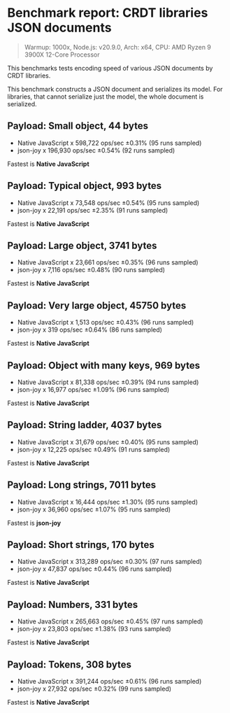 # Benchmark report: __CRDT libraries JSON documents__

> Warmup: 1000x, Node.js: v20.9.0, Arch: x64, CPU: AMD Ryzen 9 3900X 12-Core Processor

This benchmarks tests encoding speed of various JSON documents by CRDT libraries.

This benchmark constructs a JSON document and serializes its model. For libraries, that cannot serialize just the model, the whole document is serialized.


## Payload: __Small object, 44 bytes__

- Native JavaScript x 598,722 ops/sec ±0.31% (95 runs sampled)
- json-joy x 196,930 ops/sec ±0.54% (92 runs sampled)

Fastest is __Native JavaScript__


## Payload: __Typical object, 993 bytes__

- Native JavaScript x 73,548 ops/sec ±0.54% (95 runs sampled)
- json-joy x 22,191 ops/sec ±2.35% (91 runs sampled)

Fastest is __Native JavaScript__


## Payload: __Large object, 3741 bytes__

- Native JavaScript x 23,661 ops/sec ±0.35% (96 runs sampled)
- json-joy x 7,116 ops/sec ±0.48% (90 runs sampled)

Fastest is __Native JavaScript__


## Payload: __Very large object, 45750 bytes__

- Native JavaScript x 1,513 ops/sec ±0.43% (96 runs sampled)
- json-joy x 319 ops/sec ±0.64% (86 runs sampled)

Fastest is __Native JavaScript__


## Payload: __Object with many keys, 969 bytes__

- Native JavaScript x 81,338 ops/sec ±0.39% (94 runs sampled)
- json-joy x 16,977 ops/sec ±1.09% (96 runs sampled)

Fastest is __Native JavaScript__


## Payload: __String ladder, 4037 bytes__

- Native JavaScript x 31,679 ops/sec ±0.40% (95 runs sampled)
- json-joy x 12,225 ops/sec ±0.49% (91 runs sampled)

Fastest is __Native JavaScript__


## Payload: __Long strings, 7011 bytes__

- Native JavaScript x 16,444 ops/sec ±1.30% (95 runs sampled)
- json-joy x 36,960 ops/sec ±1.07% (95 runs sampled)

Fastest is __json-joy__


## Payload: __Short strings, 170 bytes__

- Native JavaScript x 313,289 ops/sec ±0.30% (97 runs sampled)
- json-joy x 47,837 ops/sec ±0.44% (96 runs sampled)

Fastest is __Native JavaScript__


## Payload: __Numbers, 331 bytes__

- Native JavaScript x 265,663 ops/sec ±0.45% (97 runs sampled)
- json-joy x 23,803 ops/sec ±1.38% (93 runs sampled)

Fastest is __Native JavaScript__


## Payload: __Tokens, 308 bytes__

- Native JavaScript x 391,244 ops/sec ±0.61% (96 runs sampled)
- json-joy x 27,932 ops/sec ±0.32% (99 runs sampled)

Fastest is __Native JavaScript__

